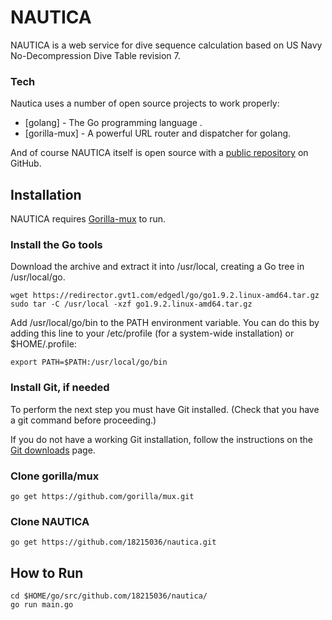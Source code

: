 # NAUTICA
NAUTICA is a web service for dive sequence calculation based on US Navy No-Decompression Dive Table revision 7.


### Tech

Nautica  uses a number of open source projects to work properly:

* [golang] - The Go programming language .
* [gorilla-mux] - A powerful URL router and dispatcher for golang.

And of course NAUTICA itself is open source with a [public repository][dill]
 on GitHub.

## Installation

NAUTICA requires [Gorilla-mux](https://github.com/gorilla/mux) to run.

### Install the Go tools
Download the archive and extract it into /usr/local, creating a Go tree in /usr/local/go.

    wget https://redirector.gvt1.com/edgedl/go/go1.9.2.linux-amd64.tar.gz
    sudo tar -C /usr/local -xzf go1.9.2.linux-amd64.tar.gz

Add /usr/local/go/bin to the PATH environment variable. You can do this by adding this line to your /etc/profile (for a system-wide installation) or $HOME/.profile:

    export PATH=$PATH:/usr/local/go/bin

### Install Git, if needed
To perform the next step you must have Git installed. (Check that you have a git command before proceeding.)

If you do not have a working Git installation, follow the instructions on the [Git downloads](http://git-scm.com/downloads) page.

### Clone gorilla/mux
    go get https://github.com/gorilla/mux.git
    
### Clone NAUTICA
    go get https://github.com/18215036/nautica.git
    
## How to Run    
    cd $HOME/go/src/github.com/18215036/nautica/
    go run main.go

[//]: # 
   [dill]: <https://github.com/18215036/nautica>
   [git-repo-url]: <https://github.com/18215036/nautica.git>
